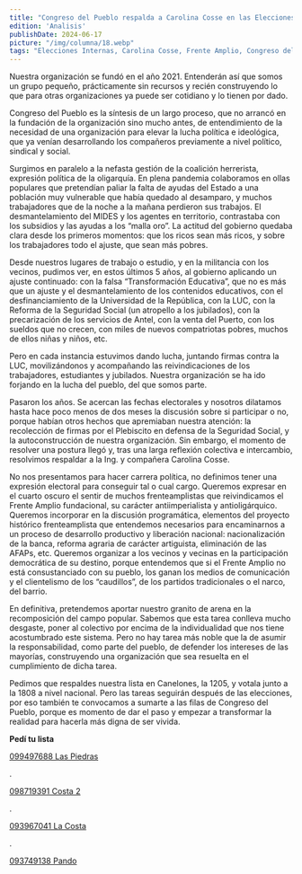 ```yaml
---
title: "Congreso del Pueblo respalda a Carolina Cosse en las Elecciones Internas: integra las listas 1205 y 1808"
edition: 'Analisis'
publishDate: 2024-06-17
picture: "/img/columna/18.webp"
tags: "Elecciones Internas, Carolina Cosse, Frente Amplio, Congreso del Pueblo"
---
```



Nuestra organización se fundó en el año 2021. Entenderán así que somos un grupo pequeño, prácticamente sin recursos y recién construyendo lo que para otras organizaciones ya puede ser cotidiano y lo tienen por dado.

Congreso del Pueblo es la síntesis de un largo proceso, que no arrancó en la fundación de la organización sino mucho antes, de entendimiento de la necesidad de una organización para elevar la lucha política e ideológica, que ya venían desarrollando los compañeros previamente a nivel político, sindical y social. 

Surgimos en paralelo a la nefasta gestión de la coalición herrerista, expresión política de la oligarquía. En plena pandemia colaboramos en ollas populares que pretendían paliar la falta de ayudas del Estado a una población muy vulnerable que había quedado al desamparo, y muchos trabajadores que de la noche a la mañana perdieron sus trabajos. El desmantelamiento del MIDES y los agentes en territorio, contrastaba con los subsidios y las ayudas a los “malla oro”. La actitud del gobierno quedaba clara desde los primeros momentos: que los ricos sean más ricos, y sobre los trabajadores todo el ajuste, que sean más pobres.

Desde nuestros lugares de trabajo o estudio, y en la militancia con los vecinos, pudimos ver, en estos últimos 5 años, al gobierno aplicando un ajuste continuado: con la falsa “Transformación Educativa”, que no es más que un ajuste y el desmantelamiento de los contenidos educativos, con el desfinanciamiento de la Universidad de la República, con la LUC, con la Reforma de la Seguridad Social (un atropello a los jubilados), con la precarización de los servicios de Antel, con la venta del Puerto, con los sueldos que no crecen, con miles de nuevos compatriotas pobres, muchos de ellos niñas y niños, etc.

Pero en cada instancia estuvimos dando lucha, juntando firmas contra la LUC, movilizándonos y acompañando las reivindicaciones de los trabajadores, estudiantes y jubilados. Nuestra organización se ha ido forjando en la lucha del pueblo, del que somos parte.

Pasaron los años. Se acercan las fechas electorales y nosotros dilatamos hasta hace poco menos de dos meses la discusión sobre si participar o no, porque habían otros hechos que apremiaban nuestra atención: la recolección de firmas por el Plebiscito en defensa de la Seguridad Social, y la autoconstrucción de nuestra organización. Sin embargo, el momento de resolver una postura llegó y, tras una larga reflexión colectiva e intercambio, resolvimos respaldar a la Ing. y compañera Carolina Cosse.

No nos presentamos para hacer carrera política, no definimos tener una expresión electoral para conseguir tal o cual cargo. Queremos expresar en el cuarto oscuro el sentir de muchos frenteamplistas que reivindicamos el Frente Amplio fundacional, su carácter antiimperialista y antioligárquico. Queremos incorporar en la discusión programática, elementos del proyecto histórico frenteamplista que entendemos necesarios para encaminarnos a un proceso de  desarrollo productivo y liberación nacional: nacionalización de la banca, reforma agraria de carácter artiguista, eliminación de las AFAPs, etc. Queremos organizar a los vecinos y vecinas en la participación democrática de su destino, porque entendemos que si el Frente Amplio no está consustanciado con su pueblo, los ganan los medios de comunicación y el clientelismo de los “caudillos”, de los partidos tradicionales o el narco, del barrio.

En definitiva, pretendemos aportar nuestro granito de arena en la recomposición del campo popular. Sabemos que esta tarea conlleva mucho desgaste, poner al colectivo por encima de la individualidad que nos tiene acostumbrado este sistema. Pero no hay tarea más noble que la de asumir la responsabilidad, como parte del pueblo, de defender los intereses de las mayorías, construyendo una organización que sea resuelta en el cumplimiento de dicha tarea.

Pedimos que respaldes nuestra lista en Canelones, la 1205, y votala junto a la 1808 a nivel nacional. Pero las tareas seguirán después de las elecciones, por eso también te convocamos a sumarte a las filas de Congreso del Pueblo, porque es momento de dar el paso y empezar a transformar la realidad para hacerla más digna de ser vivida.

**Pedí tu lista**

[099497688 Las Piedras](tel:099497688)

.

[098719391 Costa 2](tel:098719391)

.

[093967041 La Costa](tel:093967041)

.

[093749138 Pando](tel:093749138)